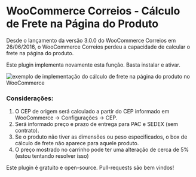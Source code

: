 # WooCommerce Correios - Cálculo de Frete na Página do Produto

Desde o lançamento da versão 3.0.0 do WooCommerce Correios em 26/06/2016, o WooCommerce Correios perdeu a capacidade de calcular o frete na página do produto.

Este plugin implementa novamente esta função. Basta instalar e ativar.

![exemplo de implementação do cálculo de frete na página do produto no WooCommerce](https://www.lucasbustamante.com.br/uploads/u/2018/03/dia-15_16h46m15s_chrome.jpg)

### Considerações:
1. O CEP de origem será calculado a partir do CEP informado em WooCommerce -> Configurações -> CEP.
2. Será informado preço e prazo de entrega para PAC e SEDEX (sem contrato).
3. Se o produto não tiver as dimensões ou peso especificados, o box de cálculo de frete não aparece para aquele produto.
4. O preço mostrado no carrinho pode ter uma alteração de cerca de 5% (estou tentando resolver isso)

Este plugin é gratuito e open-source. Pull-requests são bem vindos!
